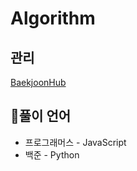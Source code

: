 # Algorithm
## 관리
[BaekjoonHub](https://github.com/BaekjoonHub/BaekjoonHub)
## 풀이 언어
- 프로그래머스 - JavaScript
- 백준 - Python
